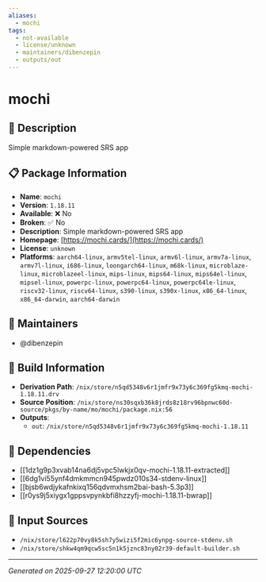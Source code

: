 ```yaml
---
aliases:
  - mochi
tags:
  - not-available
  - license/unknown
  - maintainers/dibenzepin
  - outputs/out
---
```


# mochi

## 📝 Description

Simple markdown-powered SRS app

## 📋 Package Information

- **Name**: `mochi`
- **Version**: `1.18.11`
- **Available**: ❌ No
- **Broken**: ✅ No
- **Description**: Simple markdown-powered SRS app
- **Homepage**: [https://mochi.cards/](https://mochi.cards/)
- **License**: `unknown`
- **Platforms**: `aarch64-linux`, `armv5tel-linux`, `armv6l-linux`, `armv7a-linux`, `armv7l-linux`, `i686-linux`, `loongarch64-linux`, `m68k-linux`, `microblaze-linux`, `microblazeel-linux`, `mips-linux`, `mips64-linux`, `mips64el-linux`, `mipsel-linux`, `powerpc-linux`, `powerpc64-linux`, `powerpc64le-linux`, `riscv32-linux`, `riscv64-linux`, `s390-linux`, `s390x-linux`, `x86_64-linux`, `x86_64-darwin`, `aarch64-darwin`
## 👥 Maintainers

- @dibenzepin


## 🔧 Build Information

- **Derivation Path**: `/nix/store/n5qd5348v6r1jmfr9x73y6c369fg5kmq-mochi-1.18.11.drv`
- **Source Position**: `/nix/store/ns30sqxb36k8jrds8z18rv96bpnwc60d-source/pkgs/by-name/mo/mochi/package.nix:56`
- **Outputs**:
  - `out`:  `/nix/store/n5qd5348v6r1jmfr9x73y6c369fg5kmq-mochi-1.18.11`

## 🔗 Dependencies

- [[1dz1g9p3xvab14na6dj5vpc5lwkjx0qv-mochi-1.18.11-extracted]]
- [[6dg1vi55ynf4dmkmmcn945pwdz010s34-stdenv-linux]]
- [[bjsb6wdjykafnkixq156qdvmxhsm2bai-bash-5.3p3]]
- [[r0ys9j5xiygx1gppsvpynkbfi8hzzyfj-mochi-1.18.11-bwrap]]

## 📁 Input Sources

- `/nix/store/l622p70vy8k5sh7y5wizi5f2mic6ynpg-source-stdenv.sh`
- `/nix/store/shkw4qm9qcw5sc5n1k5jznc83ny02r39-default-builder.sh`

---
*Generated on 2025-09-27 12:20:00 UTC*
